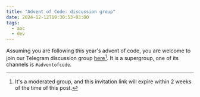 ```yaml
---
title: "Advent of Code: discussion group"
date: 2024-12-12T19:30:53-03:00
tags:
  - aoc
  - dev
---
```


Assuming you are following this year's advent of code, you are welcome to join
our Telegram discussion group [here](https://t.me/+mtPcW45EuFBjNGMx)[^1]. It is
a supergroup, one of its channels is `#adventofcode`.

[^1]: It's a moderated group, and this invitation link will expire within 2
    weeks of the time of this post.

